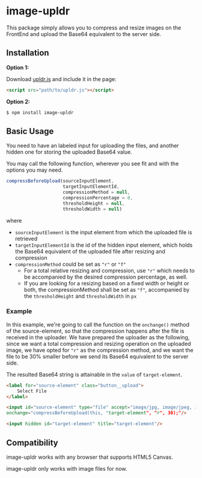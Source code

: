 # image-upldr

This package simply allows you to compress and resize images on the FrontEnd and upload the Base64 equivalent to the server side.

## Installation

**Option 1:**

Download [upldr.js](https://github.com/thearsalan/image-upldr/blob/master/src/upldr.js) and include it in the page:
```html
<script src="path/to/upldr.js"></script>
```

**Option 2:**
```bash
$ npm install image-upldr
```

## Basic Usage

You need to have an labeled input for uploading the files, and another hidden one for storing the uploaded Base64 value.

You may call the following function, wherever you see fit and with the options you may need. 

```javascript
compressBeforeUpload(sourceInputElement, 
                     targetInputElementId, 
                     compressionMethod = null, 
                     compressionPercentage = 0, 
                     thresholdHeight = null, 
                     thresholdWidth = null)
```

where

- `sourceInputElement` is the input element from which the uploaded file is retrieved
- `targetInputElementId` is the id of the hidden input element, which holds the Base64 equivalent of the uploaded file after resizing and compression
- `compressionMethod` could be set as `"r"` or `"f"`
    * For a total relative resizing and compression, use `"r"` which needs to be accompanied by the desired compression percentage, as well.
    * If you are looking for a resizing based on a fixed width or height or both, the compressionMethod shall be set as `"f"`, accompanied by the `thresholdHeight` and `thresholdWidth` in `px`


### Example
In this example, we're going to call the function on the `onchange()`  method of the source-element, so that the compression 
happens after the file is received in the uploader. We have prepared the uploader as the following, since we want a total 
compression and resizing operation on the uploaded image, we have opted for `"r"` as the compression method, and we want
the file to be 30% smaller before we send its Base64 equivalent to the server side.

The resulted Base64 string is attainable in the `value` of `target-element`. 

```html
<label for="source-element" class="button__upload">
    Select File
</label>

<input id="source-element" type="file" accept="image/jpg, image/jpeg, image/png" 
onchange="compressBeforeUpload(this, "target-element", "r", 30);"/>

<input hidden id="target-element" title="target-element"/>
```


## Compatibility
image-upldr works with any browser that supports HTML5 Canvas.

image-upldr only works with image files for now.



